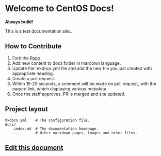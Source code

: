# Welcome to CentOS Docs!

**Always build!**

This is a test documentation site..

## How to Contribute

1. Fork the [Repo](https://github.com/kunaaljain/test-centos-docs)
2. Add new content to docs folder in mardown language.
3. Update the mkdocs.yml file and add the new file you just created with appropriate heading.
4. Create a pull request.
5. Within 15-20 seconds, a comment will be made on pull request, with the pagure link, which displaying various metadata.
6. Once the staff approves, PR is merged and site updated.

## Project layout

    mkdocs.yml    # The configuration file.
    docs/
        index.md  # The documentation homepage.
        ...       # Other markdown pages, images and other files.



## [Edit this document](https://github.com/kunaaljain/test-centos-docs/edit/master/docs/index.md)
